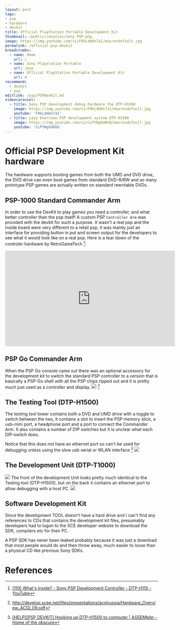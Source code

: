 ```yaml
---
layout: post
tags: 
- psp
- hardware
- devkit
title: Official PlayStation Portable Development Kit
thumbnail: /public/consoles/Sony PSP.png
image: https://img.youtube.com/vi/F0kLdmOn7aI/maxresdefault.jpg
permalink: /official-psp-devkit
breadcrumbs:
  - name: Home
    url: /
  - name: Sony Playstation Portable
    url: /psp
  - name: Official PlayStation Portable Development Kit
    url: #
recommend: 
  - devkit
  - psp
editlink: /psp/PSPDevKit.md
videocarousel:
  - title: Sony PSP development debug hardware the DTP-H1500
    image: https://img.youtube.com/vi/F0kLdmOn7aI/maxresdefault.jpg
    youtube: 'F0kLdmOn7aI'
  - title: Lazy Overview PSP development system DTP H1500
    image: https://img.youtube.com/vi/CLPYWgOaRGQ/maxresdefault.jpg
    youtube: 'CLPYWgOaRGQ'
---
```


# Official PSP Development Kit hardware
The hardware supports booting games from both the UMD and DVD drive, the DVD drive can even boot games from standard DVD-R/RW and so many prototype PSP games are actually written on standard rewritable DVDs.

## PSP-1000 Standard Commander Arm
In order to use the DevKit to play games you need a controller, and what better controller than the psp itself! A custom PSP `Controller Arm` was provided with the devkit for such a purpose. It wasn't a real psp and the inside board were very different to a retail psp, it was mainly just an interface for providing button in put and screen output for the developers to see what it would look like on a real psp.
Here is a tear down of the controler hardware by RetroGameTech [^2]:
<iframe width="560" height="315" src="https://www.youtube.com/embed/P_ajF24sfGc" frameborder="0" allow="accelerometer; autoplay; encrypted-media; gyroscope; picture-in-picture" allowfullscreen></iframe>

## PSP Go Commander Arm
When the PSP Go console came out there was an optional accessory for the development kit to switch the standard PSP controller to a version that is basically a PSP-Go shell with all the PSP chips ripped out and it is pretty much just used as a controller and display.
<img src="/public/images/PSPGoSDK.jpg" />
[^1]

## The Testing Tool (DTP-H1500)
The testing tool tower contains both a DVD and UMD drive with a toggle to switch between the two, it contains a slot to insert the PSP memory stick, a usb-mini port, a headphone port and a port to connect the Commander Arm. It also contains a number of DIP switches but it is unclear what each DIP-switch does.

Notice that this does not have an ethernet port so can't be used for debugging unless using the slow usb serial or WLAN interface [^3]
<img src="/public/images/PSPTower.jpg" />

## The Development Unit (DTP-T1000)
<img src="/public/images/DTPT-1000-Front.png" />
The front of the development Unit looks pretty much identical to the Testing tool (DTP-H1500), but on the back it contains an ethernet port to allow debugging with a host PC.
<img src="/public/images/DTPT-1000-Back.png" />


## Software Development Kit
Since the development TOOL doesn't have a hard drive and I can't find any references to CDs that contains the development kit files, presumably developers had to logon to the SCE developer website to download the SDK, compilers etc for their PC.

A PSP SDK has never been leaked probably because it was just a download that most people would do and then throw away, much easier to loose than a physical CD like previous Sony SDKs.

# References
[^1]: http://develop.scee.net/files/presentations/acgirussia/Hardware_Overview_ACGI_09.pdf
[^2]: [(110) What's Inside? - Sony PSP Development Controller - DTP-H110 - YouTube](https://www.youtube.com/watch?v=P_ajF24sfGc)
[^3]: [[HELP][PSP DEVKIT] Hooking up DTP-H1500 to computer | ASSEMbler - Home of the obscure](https://assemblergames.com/threads/help-psp-devkit-hooking-up-dtp-h1500-to-computer.66933/)
